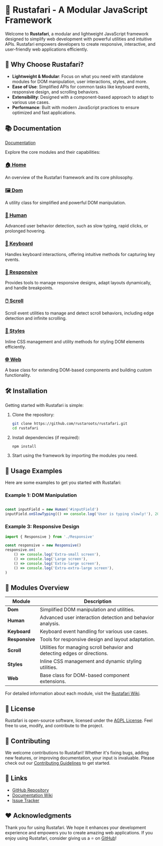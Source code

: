 # 🌴 **Rustafari** - A Modular JavaScript Framework

Welcome to **Rustafari**, a modular and lightweight JavaScript framework designed to simplify web development with powerful utilities and intuitive APIs. Rustafari empowers developers to create responsive, interactive, and user-friendly web applications efficiently.


## 🚀 **Why Choose Rustafari?**

- **Lightweight & Modular**: Focus on what you need with standalone modules for DOM manipulation, user interactions, styles, and more.
- **Ease of Use**: Simplified APIs for common tasks like keyboard events, responsive design, and scrolling behaviors.
- **Extensibility**: Designed with a component-based approach to adapt to various use cases.
- **Performance**: Built with modern JavaScript practices to ensure optimized and fast applications.


## 📚 **Documentation**

[Documentation](https://rustaroots.github.io/rustafari/)

Explore the core modules and their capabilities:

### [🏠 Home](https://github.com/rustaroots/rustafari/wiki/Home)
An overview of the Rustafari framework and its core philosophy.

### [🖼️ Dom](https://github.com/rustaroots/rustafari/wiki/Dom)
A utility class for simplified and powerful DOM manipulation.

### [🧠 Human](https://github.com/rustaroots/rustafari/wiki/Human)
Advanced user behavior detection, such as slow typing, rapid clicks, or prolonged hovering.

### [🎹 Keyboard](https://github.com/rustaroots/rustafari/wiki/Keyboard)
Handles keyboard interactions, offering intuitive methods for capturing key events.

### [📐 Responsive](https://github.com/rustaroots/rustafari/wiki/Responsive)
Provides tools to manage responsive designs, adapt layouts dynamically, and handle breakpoints.

### [🖱️ Scroll](https://github.com/rustaroots/rustafari/wiki/Scrollable)
Scroll event utilities to manage and detect scroll behaviors, including edge detection and infinite scrolling.

### [🎨 Styles](https://github.com/rustaroots/rustafari/wiki/Styles)
Inline CSS management and utility methods for styling DOM elements efficiently.

### [🌐 Web](https://github.com/rustaroots/rustafari/wiki/Web)
A base class for extending DOM-based components and building custom functionality.


## 🛠 **Installation**

Getting started with Rustafari is simple:

1. Clone the repository:
   ```bash
   git clone https://github.com/rustaroots/rustafari.git
   cd rustafari
   ```

2. Install dependencies (if required):
   ```bash
   npm install
   ```

3. Start using the framework by importing the modules you need.


## 📖 **Usage Examples**

Here are some examples to get you started with Rustafari:

### Example 1: DOM Manipulation

```typescript

const inputField = new Human('#inputField')
inputField.onSlowTyping(() => console.log('User is typing slowly!'), 2000)
```

### Example 3: Responsive Design

```typescript
import { Responsive } from './Responsive'

const responsive = new Responsive()
responsive.on(
    () => console.log('Extra-small screen'),
    () => console.log('Large screen'),
    () => console.log('Extra-large screen'),
    () => console.log('Extra-extra-large screen'),
)
```

## 🧩 **Modules Overview**

| Module      | Description                                                                 |
|-------------|-----------------------------------------------------------------------------|
| **Dom**     | Simplified DOM manipulation and utilities.                                  |
| **Human**   | Advanced user interaction detection and behavior analysis.                  |
| **Keyboard**| Keyboard event handling for various use cases.                              |
| **Responsive** | Tools for responsive design and layout adaptation.                       |
| **Scroll** | Utilities for managing scroll behavior and detecting edges or directions.|
| **Styles**  | Inline CSS management and dynamic styling utilities.                        |
| **Web**     | Base class for DOM-based component extensions.                              |

For detailed information about each module, visit the [Rustafari Wiki](https://github.com/rustaroots/rustafari/wiki).


## 📄 **License**

Rustafari is open-source software, licensed under the [AGPL License](LICENSE). Feel free to use, modify, and contribute to the project.

## 🤝 **Contributing**

We welcome contributions to Rustafari! Whether it's fixing bugs, adding new features, or improving documentation, your input is invaluable. Please check out our [Contributing Guidelines](CONTRIBUTING.md) to get started.

## 🔗 **Links**

- [GitHub Repository](https://github.com/rustaroots/rustafari)
- [Documentation Wiki](https://github.com/rustaroots/rustafari/wiki)
- [Issue Tracker](https://github.com/rustaroots/rustafari/issues)

## ❤️ **Acknowledgments**

Thank you for using Rustafari. We hope it enhances your development experience and empowers you to create amazing web applications. If you enjoy using Rustafari, consider giving us a ⭐ on [GitHub](https://github.com/rustaroots/rustafari)!
